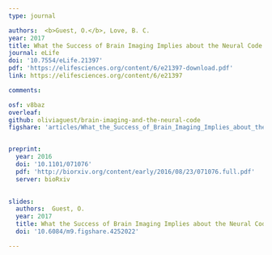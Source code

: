 ```yaml
---
type: journal

authors:  <b>Guest, O.</b>, Love, B. C.
year: 2017
title: What the Success of Brain Imaging Implies about the Neural Code
journal: eLife
doi: '10.7554/eLife.21397'
pdf: 'https://elifesciences.org/content/6/e21397-download.pdf'
link: https://elifesciences.org/content/6/e21397

comments:

osf: v8baz
overleaf: 
github: oliviaguest/brain-imaging-and-the-neural-code
figshare: 'articles/What_the_Success_of_Brain_Imaging_Implies_about_the_Neural_Code/4252022'


preprint: 
  year: 2016
  doi: '10.1101/071076'
  pdf: 'http://biorxiv.org/content/early/2016/08/23/071076.full.pdf'
  server: bioRxiv

  
slides:
  authors:  Guest, O.
  year: 2017
  title: What the Success of Brain Imaging Implies about the Neural Code
  doi: '10.6084/m9.figshare.4252022'

---
```


